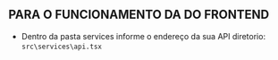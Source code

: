 ## PARA O FUNCIONAMENTO DA DO FRONTEND
- Dentro da pasta services informe o endereço da sua API diretorio: `src\services\api.tsx`